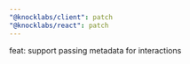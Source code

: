 ```yaml
---
"@knocklabs/client": patch
"@knocklabs/react": patch
---
```


feat: support passing metadata for interactions
